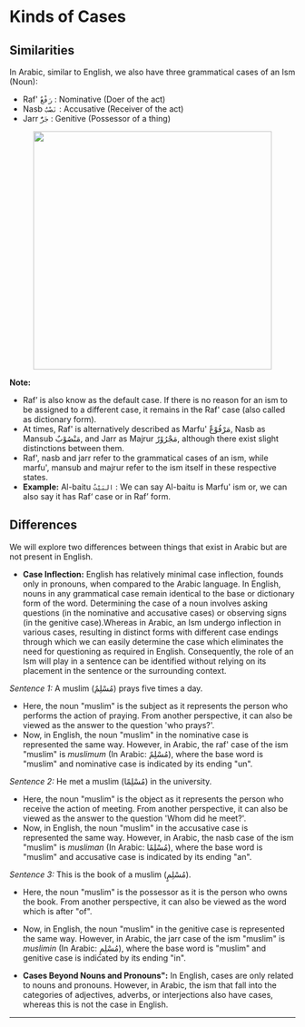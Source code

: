 # Kinds of Cases

## Similarities
In Arabic, similar to English, we also have three grammatical cases of an Ism (Noun):
- Raf' `رَفْعٌ` : Nominative (Doer of the act)
- Nasb `نَصْبٌ` : Accusative (Receiver of the act)
- Jarr `جَرٌّ` : Genitive (Possessor of a thing)

<p align="center">
  <img src="https://github.com/mdfnam/QnA/assets/156814846/7113489a-8ca8-4b04-bf18-2ec347a0ff0d" width="420">
</p>

**Note:**
- Raf’ is also know as the default case. If there is no reason for an ism to be assigned to a different case, it remains in the Raf' case (also called as dictionary form).
- At times, Raf' is alternatively described as Marfu' مَرْفُوْعٌ, Nasb as Mansub مَنْصُوْبٌ, and Jarr as Majrur مَجْرُوْرٌ, although there exist slight distinctions between them.
- Raf', nasb and jarr refer to the grammatical cases of an ism, while marfu', mansub and majrur refer to the ism itself in these respective states.
- **Example:** Al-baitu `البَيْتُ` : We can say Al-baitu is Marfu' ism or, we can also say it has Raf‘ case or in Raf’ form.

## Differences
We will explore two differences between things that exist in Arabic but are not present in English.
- **Case Inflection:** English has relatively minimal case inflection, founds only in pronouns, when compared to the Arabic language. In English, nouns in any grammatical case remain identical to the base or dictionary form of the word. Determining the case of a noun involves asking questions (in the nominative and accusative cases) or observing signs (in the genitive case).Whereas in Arabic, an Ism undergo inflection in various cases, resulting in distinct forms with different case endings through which we can easily determine the case which eliminates the need for questioning as required in English. Consequently, the role of an Ism will play in a sentence can be identified without relying on its placement in the sentence or the surrounding context.

*Sentence 1:* A muslim (مُسْلِمٌ) prays five times a day.
- Here, the noun "muslim" is the subject as it represents the person who performs the action of praying. From another perspective, it can also be viewed as the answer to the question 'who prays?'.
- Now, in English, the noun "muslim" in the nominative case is represented the same way. However, in Arabic, the raf' case of the ism "muslim" is *muslimum* (In Arabic: مُسْلِمٌ), where the base word is "muslim" and nominative case is indicated by its ending "un".

*Sentence 2:* He met a muslim (مُسْلِمًا) in the university.
- Here, the noun "muslim" is the object as it represents the person who receive the action of meeting. From another perspective, it can also be viewed as the answer to the question 'Whom did he meet?'.
- Now, in English, the noun "muslim" in the accusative case is represented the same way. However, in Arabic, the nasb case of the ism "muslim" is *musliman* (In Arabic: مُسْلِمًا), where the base word is "muslim" and accusative case is indicated by its ending "an".

*Sentence 3:* This is the book of a muslim (مُسْلِمٍ).
- Here, the noun "muslim" is the possessor as it is the person who owns the book. From another perspective, it can also be viewed as the word which is after "of".
- Now, in English, the noun "muslim" in the genitive case is represented the same way. However, in Arabic, the jarr case of the ism "muslim" is *muslimin* (In Arabic: مُسْلِمٍ), where the base word is "muslim" and genitive case is indicated by its ending "in".

- **Cases Beyond Nouns and Pronouns":** In English, cases are only related to nouns and pronouns. However, in Arabic, the ism that fall into the categories of adjectives, adverbs, or interjections also have cases, whereas this is not the case in English.

---
